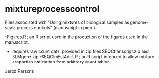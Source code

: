 mixtureprocesscontrol
=====================

Files associated with "Using mixtures of biological samples as genome-scale process controls" (manuscript in prep.)


-Figures.R ; an R script used in the production of the figures used in the manuscript.  
+ requires raw count data, provided in zip files SEQCtranscript.zip and BLMgene.zip
-SEQClmEst4dist.R ; an R script intended to allow mixture proportion estimation from arbitrary count tables.


Jerod Parsons